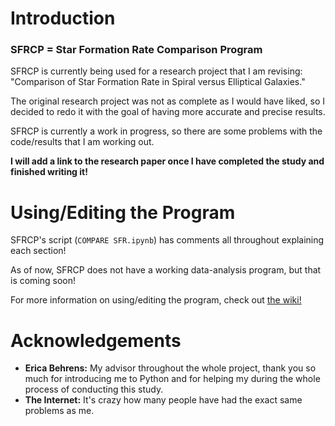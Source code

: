 # Introduction

### SFRCP = Star Formation Rate Comparison Program

SFRCP is currently being used for a research project that I am revising: "Comparison of Star Formation Rate in Spiral versus Elliptical Galaxies."

The original research project was not as complete as I would have liked, so I decided to redo it with the goal of having more accurate and precise results.

SFRCP is currently a work in progress, so there are some problems with the code/results that I am working out.

**I will add a link to the research paper once I have completed the study and finished writing it!**

# Using/Editing the Program

SFRCP's script (`COMPARE SFR.ipynb`) has comments all throughout explaining each section!

As of now, SFRCP does not have a working data-analysis program, but that is coming soon!

For more information on using/editing the program, check out [the wiki!](https://github.com/Wo0fle/SFR-Research-v2/wiki)

# Acknowledgements

- **Erica Behrens:** My advisor throughout the whole project, thank you so much for introducing me to Python and for helping my during the whole process of conducting this study.
- **The Internet:** It's crazy how many people have had the exact same problems as me.
